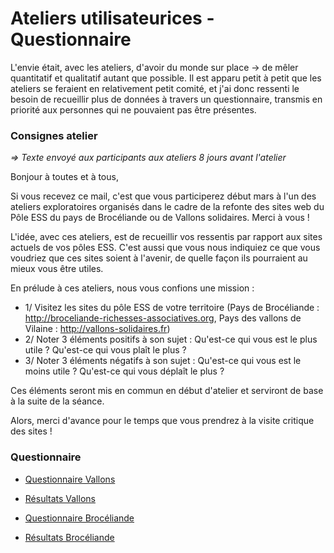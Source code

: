 # Ateliers utilisateurices - Questionnaire

L'envie était, avec les ateliers, d'avoir du monde sur place -> de mêler quantitatif et qualitatif autant que possible. Il est apparu petit à petit que les ateliers se feraient en relativement petit comité, et j'ai donc ressenti le besoin de recueillir plus de données à travers un questionnaire, transmis en priorité aux personnes qui ne pouvaient pas être présentes.

### Consignes atelier

*=> Texte envoyé aux participants aux ateliers 8 jours avant l'atelier*

Bonjour à toutes et à tous,

Si vous recevez ce mail, c'est que vous participerez début mars à l'un des ateliers exploratoires organisés dans le cadre de la refonte des sites web du Pôle ESS du pays de Brocéliande ou de Vallons solidaires. Merci à vous !

L'idée, avec ces ateliers, est de recueillir vos ressentis par rapport aux sites actuels de vos pôles ESS. C'est aussi que vous nous indiquiez ce que vous voudriez que ces sites soient  à l'avenir, de quelle façon ils pourraient au mieux vous être utiles.

En prélude à ces ateliers, nous vous confions une mission :
- 1/ Visitez les sites du pôle ESS de votre territoire (Pays de Brocéliande : http://broceliande-richesses-associatives.org, Pays des vallons de Vilaine : http://vallons-solidaires.fr)
- 2/ Noter 3 éléments positifs à son sujet : Qu'est-ce qui vous est le plus utile ? Qu'est-ce qui vous plaît le plus ?
- 3/ Noter 3 éléments négatifs à son sujet : Qu'est-ce qui vous est le moins utile ? Qu'est-ce qui vous déplaît le plus ?

Ces éléments seront mis en commun en début d'atelier et serviront de base à la suite de la séance.

Alors, merci d'avance pour le temps que vous prendrez à la visite critique des sites !

### Questionnaire

- [Questionnaire Vallons](https://framaforms.org/enquete-refonte-du-site-du-pole-ess-vallons-solidaires-1583326303)
- [Résultats Vallons]()

- [Questionnaire Brocéliande](https://framaforms.org/enquete-refonte-du-site-du-pole-ess-du-pays-de-broceliande-1583328535)
- [Résultats Brocéliande]()
